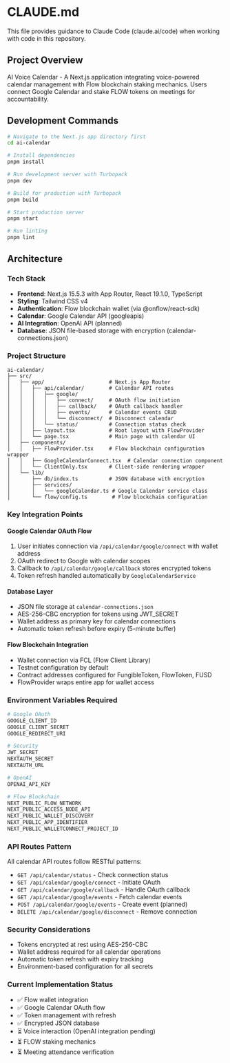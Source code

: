 # CLAUDE.md

This file provides guidance to Claude Code (claude.ai/code) when working with code in this repository.

## Project Overview

AI Voice Calendar - A Next.js application integrating voice-powered calendar management with Flow blockchain staking mechanics. Users connect Google Calendar and stake FLOW tokens on meetings for accountability.

## Development Commands

```bash
# Navigate to the Next.js app directory first
cd ai-calendar

# Install dependencies
pnpm install

# Run development server with Turbopack
pnpm dev

# Build for production with Turbopack
pnpm build

# Start production server
pnpm start

# Run linting
pnpm lint
```

## Architecture

### Tech Stack
- **Frontend**: Next.js 15.5.3 with App Router, React 19.1.0, TypeScript
- **Styling**: Tailwind CSS v4
- **Authentication**: Flow blockchain wallet (via @onflow/react-sdk)
- **Calendar**: Google Calendar API (googleapis)
- **AI Integration**: OpenAI API (planned)
- **Database**: JSON file-based storage with encryption (calendar-connections.json)

### Project Structure

```
ai-calendar/
├── src/
│   ├── app/                     # Next.js App Router
│   │   ├── api/calendar/        # Calendar API routes
│   │   │   ├── google/
│   │   │   │   ├── connect/     # OAuth flow initiation
│   │   │   │   ├── callback/    # OAuth callback handler
│   │   │   │   ├── events/      # Calendar events CRUD
│   │   │   │   └── disconnect/  # Disconnect calendar
│   │   │   └── status/          # Connection status check
│   │   ├── layout.tsx           # Root layout with FlowProvider
│   │   └── page.tsx             # Main page with calendar UI
│   ├── components/
│   │   ├── FlowProvider.tsx     # Flow blockchain configuration wrapper
│   │   ├── GoogleCalendarConnect.tsx  # Calendar connection component
│   │   └── ClientOnly.tsx       # Client-side rendering wrapper
│   └── lib/
│       ├── db/index.ts          # JSON database with encryption
│       ├── services/
│       │   └── googleCalendar.ts # Google Calendar service class
│       └── flow/config.ts        # Flow blockchain configuration
```

### Key Integration Points

#### Google Calendar OAuth Flow
1. User initiates connection via `/api/calendar/google/connect` with wallet address
2. OAuth redirect to Google with calendar scopes
3. Callback to `/api/calendar/google/callback` stores encrypted tokens
4. Token refresh handled automatically by `GoogleCalendarService`

#### Database Layer
- JSON file storage at `calendar-connections.json`
- AES-256-CBC encryption for tokens using JWT_SECRET
- Wallet address as primary key for calendar connections
- Automatic token refresh before expiry (5-minute buffer)

#### Flow Blockchain Integration
- Wallet connection via FCL (Flow Client Library)
- Testnet configuration by default
- Contract addresses configured for FungibleToken, FlowToken, FUSD
- FlowProvider wraps entire app for wallet access

### Environment Variables Required

```bash
# Google OAuth
GOOGLE_CLIENT_ID
GOOGLE_CLIENT_SECRET
GOOGLE_REDIRECT_URI

# Security
JWT_SECRET
NEXTAUTH_SECRET
NEXTAUTH_URL

# OpenAI
OPENAI_API_KEY

# Flow Blockchain
NEXT_PUBLIC_FLOW_NETWORK
NEXT_PUBLIC_ACCESS_NODE_API
NEXT_PUBLIC_WALLET_DISCOVERY
NEXT_PUBLIC_APP_IDENTIFIER
NEXT_PUBLIC_WALLETCONNECT_PROJECT_ID
```

### API Routes Pattern

All calendar API routes follow RESTful patterns:
- `GET /api/calendar/status` - Check connection status
- `GET /api/calendar/google/connect` - Initiate OAuth
- `GET /api/calendar/google/callback` - Handle OAuth callback
- `GET /api/calendar/google/events` - Fetch calendar events
- `POST /api/calendar/google/events` - Create event (planned)
- `DELETE /api/calendar/google/disconnect` - Remove connection

### Security Considerations

- Tokens encrypted at rest using AES-256-CBC
- Wallet address required for all calendar operations
- Automatic token refresh with expiry tracking
- Environment-based configuration for all secrets

### Current Implementation Status

- ✅ Flow wallet integration
- ✅ Google Calendar OAuth flow
- ✅ Token management with refresh
- ✅ Encrypted JSON database
- ⏳ Voice interaction (OpenAI integration pending)
- ⏳ FLOW staking mechanics
- ⏳ Meeting attendance verification
